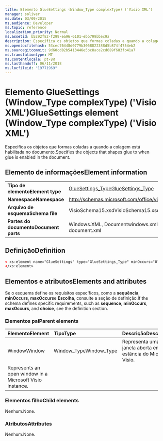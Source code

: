 ```yaml
---
title: Elemento GlueSettings (Window_Type complexType) ('Visio XML')
manager: soliver
ms.date: 03/09/2015
ms.audience: Developer
ms.topic: reference
localization_priority: Normal
ms.assetid: b5292f82-f299-ea96-6101-ebb799bbec9a
description: Especifica os objetos que formas coladas a quando a colagem está habilitada no documento.
ms.openlocfilehash: 53cec76448d0779b3068822388d5b874f4754eb2
ms.sourcegitcommit: 9d60cd82b5413446e5bc8ace2cd689f683fb41a7
ms.translationtype: MT
ms.contentlocale: pt-BR
ms.lasthandoff: 06/11/2018
ms.locfileid: "19771969"
---
```

# <a name="gluesettings-element-windowtype-complextype-visio-xml"></a><span data-ttu-id="4cf65-103">Elemento GlueSettings (Window_Type complexType) ('Visio XML')</span><span class="sxs-lookup"><span data-stu-id="4cf65-103">GlueSettings element (Window_Type complexType) ('Visio XML')</span></span>

<span data-ttu-id="4cf65-104">Especifica os objetos que formas coladas a quando a colagem está habilitada no documento.</span><span class="sxs-lookup"><span data-stu-id="4cf65-104">Specifies the objects that shapes glue to when glue is enabled in the document.</span></span>
  
## <a name="element-information"></a><span data-ttu-id="4cf65-105">Elemento de informações</span><span class="sxs-lookup"><span data-stu-id="4cf65-105">Element information</span></span>

|||
|:-----|:-----|
|<span data-ttu-id="4cf65-106">**Tipo de elemento**</span><span class="sxs-lookup"><span data-stu-id="4cf65-106">**Element type**</span></span> <br/> |[<span data-ttu-id="4cf65-107">GlueSettings_Type</span><span class="sxs-lookup"><span data-stu-id="4cf65-107">GlueSettings_Type</span></span>](gluesettings_type-complextypevisio-xml.md) <br/> |
|<span data-ttu-id="4cf65-108">**Namespace**</span><span class="sxs-lookup"><span data-stu-id="4cf65-108">**Namespace**</span></span> <br/> |http://schemas.microsoft.com/office/visio/2012/main  <br/> |
|<span data-ttu-id="4cf65-109">**Arquivo de esquema**</span><span class="sxs-lookup"><span data-stu-id="4cf65-109">**Schema file**</span></span> <br/> |<span data-ttu-id="4cf65-110">VisioSchema15.xsd</span><span class="sxs-lookup"><span data-stu-id="4cf65-110">VisioSchema15.xsd</span></span>  <br/> |
|<span data-ttu-id="4cf65-111">**Partes do documento**</span><span class="sxs-lookup"><span data-stu-id="4cf65-111">**Document parts**</span></span> <br/> |<span data-ttu-id="4cf65-112">Windows.XML, Document</span><span class="sxs-lookup"><span data-stu-id="4cf65-112">windows.xml, document.xml</span></span>  <br/> |
   
## <a name="definition"></a><span data-ttu-id="4cf65-113">Definição</span><span class="sxs-lookup"><span data-stu-id="4cf65-113">Definition</span></span>

```XML
< xs:element name="GlueSettings" type="GlueSettings_Type" minOccurs="0" maxOccurs="1" >
</xs:element>
```

## <a name="elements-and-attributes"></a><span data-ttu-id="4cf65-114">Elementos e atributos</span><span class="sxs-lookup"><span data-stu-id="4cf65-114">Elements and attributes</span></span>

<span data-ttu-id="4cf65-115">Se o esquema define os requisitos específicos, como a **sequência**, **minOccurs**, **maxOccurs**e **Escolha**, consulte a seção de definição.</span><span class="sxs-lookup"><span data-stu-id="4cf65-115">If the schema defines specific requirements, such as **sequence**, **minOccurs**, **maxOccurs**, and **choice**, see the definition section.</span></span> 
  
### <a name="parent-elements"></a><span data-ttu-id="4cf65-116">Elementos pai</span><span class="sxs-lookup"><span data-stu-id="4cf65-116">Parent elements</span></span>

|<span data-ttu-id="4cf65-117">**Elemento**</span><span class="sxs-lookup"><span data-stu-id="4cf65-117">**Element**</span></span>|<span data-ttu-id="4cf65-118">**Tipo**</span><span class="sxs-lookup"><span data-stu-id="4cf65-118">**Type**</span></span>|<span data-ttu-id="4cf65-119">**Descrição**</span><span class="sxs-lookup"><span data-stu-id="4cf65-119">**Description**</span></span>|
|:-----|:-----|:-----|
|[<span data-ttu-id="4cf65-120">Window</span><span class="sxs-lookup"><span data-stu-id="4cf65-120">Window</span></span>](window-element-windows_type-complextypevisio-xml.md) <br/> |[<span data-ttu-id="4cf65-121">Window_Type</span><span class="sxs-lookup"><span data-stu-id="4cf65-121">Window_Type</span></span>](window_type-complextypevisio-xml.md) <br/> |<span data-ttu-id="4cf65-122">Representa uma janela aberta em uma estância do Microsoft Visio.
</span><span class="sxs-lookup"><span data-stu-id="4cf65-122">Represents an open window in a Microsoft Visio instance.</span></span>  <br/> |
   
### <a name="child-elements"></a><span data-ttu-id="4cf65-123">Elementos filho</span><span class="sxs-lookup"><span data-stu-id="4cf65-123">Child elements</span></span>

<span data-ttu-id="4cf65-124">Nenhum.</span><span class="sxs-lookup"><span data-stu-id="4cf65-124">None.</span></span>
  
### <a name="attributes"></a><span data-ttu-id="4cf65-125">Atributos</span><span class="sxs-lookup"><span data-stu-id="4cf65-125">Attributes</span></span>

<span data-ttu-id="4cf65-126">Nenhum.</span><span class="sxs-lookup"><span data-stu-id="4cf65-126">None.</span></span>
  


